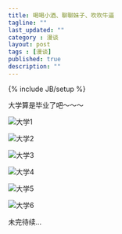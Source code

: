 ```yaml
---
title: 喝喝小酒、聊聊妹子、吹吹牛逼
tagline: ""
last_updated: ""
category : 漫谈
layout: post
tags : [漫谈]
published: true
description: ""
---
```

{% include JB/setup %}

大学算是毕业了吧～～～  

![大学1](http://rustic.img-cn-qingdao.aliyuncs.com/DSC_2901.JPG@888w)  

![大学2](http://rustic.img-cn-qingdao.aliyuncs.com/2016-06-01%2020-30-55%E5%B1%8F%E5%B9%95%E6%88%AA%E5%9B%BE.png@888w)  

![大学3](http://rustic.img-cn-qingdao.aliyuncs.com/2016-06-01%2020-28-52%E5%B1%8F%E5%B9%95%E6%88%AA%E5%9B%BE.png@888w)  

![大学4](http://rustic.img-cn-qingdao.aliyuncs.com/CIMG1662.JPG@888w)  

![大学5](http://rustic.img-cn-qingdao.aliyuncs.com/DSC_3119.JPG@888w)  

![大学6](http://rustic.img-cn-qingdao.aliyuncs.com/P60527-151208.jpg@888w)  

未完待续...
